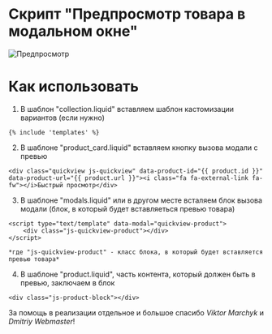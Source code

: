**Скрипт "Предпросмотр товара в модальном окне"**
===============================
![Предпросмотр](https://trello-attachments.s3.amazonaws.com/5ae089f16f002e86ecd7912f/5aeb09ad1663c68f5e871187/67d1b5c8d21e5dfbe11fdec69d1c6204/загружено_(2).png)

**Как использовать**
===============================
1. В шаблон "collection.liquid" вставляем шаблон кастомизации вариантов (если нужно) 
```
{% include 'templates' %}
```
	
2. В шаблоне "product_card.liquid" вставляем кнопку вызова модали с превью
```
<div class="quickview js-quickview" data-product-id="{{ product.id }}" data-product-url="{{ product.url }}"><i class="fa fa-external-link fa-fw"></i>Быстрый просмотр</div>
```
	
3. В шаблоне "modals.liquid" или в другом месте всталяем блок вызова модали (блок, в который будет вставляеться превью товара) 
```
<script type="text/template" data-modal="quickview-product">
	<div class="js-quickview-product"></div>
</script>
```
	*где "js-quickview-product" - класс блока, в который будет вставляется превью товара*
	
4. В шаблоне "product.liquid", часть контента, который должен быть в превью, заключаем в блок
``` 
<div class="js-product-block"></div>
```

За помощь в реализации отдельное и большое спасибо *Viktor Marchyk* и *Dmitriy Webmaster*!
